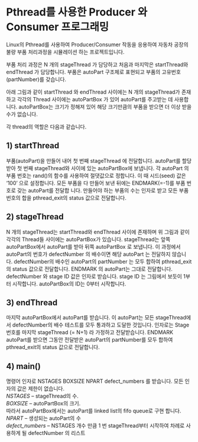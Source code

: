 
# Pthread를 사용한 Producer 와 Consumer 프로그래밍 

Linux의 Pthread를 사용하여 Producer/Consumer 작동을 응용하여 
자동차 공장의 불량 부품 처리과정을 시뮬레이션 하는 프로젝트입니다.  

부품 처리 과정은 N 개의 stageThread 가 담당하고 처음과 마지막은 startThread와 endThread 가 담당합니다. 
부품은 autoPart 구조체로 표현되고 부품의 고유번호(partNumber)를 갖습니다. 
  
 아래 그림과 같이 startThread 와 endThread 사이에는 N 개의 stageThread가 존재하고 각각의 Thread 사이에는 autoPartBox 가 있어 
 autoPart를 주고받는 데 사용합니다. autoPartBox는 크기가 정해져 있어 해당 크기만큼의 부품을 받으면 더 이상 받을 수가 없습니다.  
   
 각 thread의 역할은 다음과 같습니다.

## 1) startThread
부품(autoPart)을 만들어 내어 첫 번째 stageThread 에 전달합니다. autoPart를 할당받아 첫 번째 stageThread와 사이에 있는 autoPartBox에 보냅니다. 각 autoPart
의 부품 번호는 rand()의 함수를 사용하여 절댓값으로 정합니다. 이 때 시드(seed) 값은 ‘100’ 으로 설정합니다. 모든 부품을 다 만들어 보낸 뒤에는 ENDMARK(=-1)를 부품 번호로 갖는 autoPart를 전달합
니다. 만들어야 하는 부품의 수는 인자로 받고 모든 부품 번호의 합을 pthread_exit의 status 값으로 전달합니다. 
## 2) stageThread
N 개의 stageThread는 startThread와 endThread 사이에 존재하며 위 그림과
같이 각각의 Thread들 사이에는 autoPartBox가 있습니다. stageThread는 앞쪽
autoPartBox에서 autoPart를 받아 뒤쪽 autoPartBox 로 보냅니다. 이 과정에서
autoPart의 번호가 defectNumber 의 배수이면 해당 autoPart 는 전달하지 
않습니다. defectNumber의 배수인 autoPart의 partNumber 는 모두 합하여
pthread_exit의 status 값으로 전달합니다. ENDMARK 의 autoPart는 그대로 전달합니다. defectNumber 와 stage ID 값은
인자로 받습니다. stage ID 는 그림에서 보듯이 1부터 시작합니다. autoPartBox의
ID는 0부터 시작합니다. 
## 3) endThread
마지막 autoPartBox에서 autoPart를 받습니다. 이 autoPart는 모든
stageThread에서 defectNumber의 배수 테스트를 모두 통과하고
도달한 것입니다. 인자로는 Stage 번호를 마지막 stageThread (= N+1) 라 가정하고
전달받습니다. ENDMARK autoPart를 받으면 그동안 전달받은 autoPart의
partNumber를 모두 합하여 pthread_exit의 status 값으로 전달합니다. 
## 4) main()
명령어 인자로 NSTAGES BOXSIZE NPART defect_numbers 를 받습니다. 모든
인자의 값은 제한이 없습니다.  
*NSTAGES* – stageThread의 수.  
*BOXSIZE* – autoPartBox의 크기.  
따라서 autoPartBox에서는 autoPart를 linked list의 fifo queue로 구현 합니다.  
*NPART* – 생성되는 autoPart의 수  
*defect_numbers* – NSTAGES 개수 만큼 1 번 stageThread부터 시작하여 차례로
사용하게 될 defectNumber 의 리스트  
